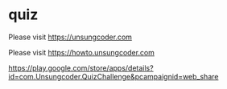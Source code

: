# quiz

Please visit https://unsungcoder.com

Please visit https://howto.unsungcoder.com

https://play.google.com/store/apps/details?id=com.Unsungcoder.QuizChallenge&pcampaignid=web_share
